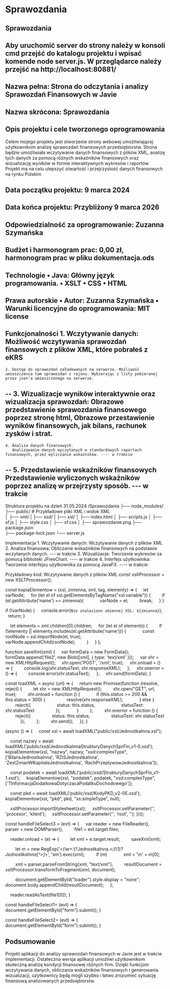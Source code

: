# Sprawozdania
Sprawozdania
--------------------------------------------------------------------------------------------------------------------------------------------------------------
Aby uruchomić server do strony należy w konsoli cmd przejść do katalogu projektu i wpisać komende node server.js. W przeglądarce należy przejść na http://localhost:80881/
------------------------------------------------------------------------------------------------------------------------------------------------------------------------------------------------
Nazwa pełna: Strona do odczytania i analizy Sprawozdań Finansowych w Javie
----
Nazwa skrócona: Sprawozdania
---
Opis projektu i cele tworzonego oprogramowania
---
Celem mojego projektu jest stworzenie strony webowej umożliwiającej użytkownikom analizę sprawozdań finansowych przedsiębiorstw. Strona będzie umożliwiała wczytywanie danych finansowych z plików XML, analizę tych danych za pomocą różnych wskaźników finansowych oraz wizualizację wyników w formie interaktywnych wykresów i raportów. Projekt ma na celu ulepszyć otwartość i przejrzystość danych finansowych na rynku Polskim

Data początku projektu: 9 marca 2024
----
Data końca projektu: Przybliżony 9 marca 2026
----
Odpowiedzialność za oprogramowanie: Zuzanna Szymańska
---
Budżet i harmonogram prac: 0,00 zł, harmonogram prac w pliku dokumentacja.ods
---
Technologie
    • Java: Główny język programowania.
    • XSLT
    • CSS
    • HTML
---
Prawa autorskie
    • Autor: Zuzanna Szymańska
    • Warunki licencyjne do oprogramowania: MIT license 
---
Funkcjonalności
    1. Wczytywanie danych: Możliwość wczytywania sprawozdań finansowych z plików XML, które pobrałeś z eKRS
--
    2. Dostęp do sprawozdań załadowanych na serwerze. Możliwość umieszczenia tam sprawozdań z rejonu. Wybierając z listy pobieranej przez json’a umieszczonego na serwerze. 
--
    3. Wizualizacje wyników interaktywnie oraz wizualizacja sprawozdań:
       Obrazowe przedstawienie sprawozdania finansowego poprzez stronę html,
       Obrazowe przestawienie wyników finansowych, jak bilans, rachunek zysków i strat.
--
    4. Analiza danych finansowych.
       Analizowanie danych wyczytanych w standardowych raportach finansowych, przez wyliczanie wskaźników. ---- w trakcie 
--
    5. Przedstawienie wskaźników finansowych
       Przedstawienie wyliczonych wskaźników poprzez analizę w przejrzysty sposób.  --- w trakcie
----  

Struktura projektu na dzień 31.05.2024 
/Sprawozdania
├── node_modules/
├── public/                 # Przykładowe pliki XML i widok XML   
│   ├── xml/
|   ├── xsd/
|   ├── xsl/
│   ├── index.html
│   ├── scripts.js
│   ├── sf.js
│   ├── style.css
│   ├── sf.css
│   ├── sprawozdanie.png
├── package.json                    
├── package-lock.json 
└── server.js                  


Implementacja
    1. Wczytywanie danych: Wczytywanie danych z plików XML 
    2. Analiza finansowa: Obliczanie wskaźników finansowych na podstawie wczytanych danych. --- w trakcie
    3. Wizualizacje: Tworzenie wykresów za pomocą biblioteki JFreeChart. ---- w trakcie
    4. Interfejs użytkownika: Tworzenie interfejsu użytkownika za pomocą JavaFX. ---- w trakcie

    
Przykładowy kod: Wczytywanie danych z plików XML 
const xsltProcessor = new XSLTProcessor();

const kopiaElementow = (xsl, zmienna, xml, tag, elementy) => {
    let varNode;
    for (let el of xsl.getElementsByTagName("xsl:variable")) {
        if (el.getAttribute('name') == zmienna){
            varNode = el;
        break;
    }
}

if (!varNode) {
    console.error(`Nie znaleziono zmiennej XSL: ${zmienna}`);
    return;
}

    let elements = xml.children[0].children;
    for (let el of elements) {
        if (!elementy || elementy.includes(el.getAttribute('name'))) {
            const rootNode = xsl.importNode(el, true);
            varNode.appendChild(rootNode);
        }
    }
};

function saveXml(xml) {
    var formData = new FormData();
    formData.append('file2', new Blob([xml], { type: 'text/xml' }));
    var xhr = new XMLHttpRequest();
    xhr.open('POST', '/xml', true);
    xhr.onload = () => {
        console.log(xhr.statusText, xhr.responseXML);
    };
    xhr.onerror = () => {
        console.error(xhr.statusText);
    };
    xhr.send(formData);
}

const loadXML = async (url) => {
    return new Promise(function (resolve, reject) {
        let xhr = new XMLHttpRequest();
        xhr.open("GET", url, true);
        xhr.onload = function () {
            if (this.status >= 200 && this.status < 300) {
                resolve(xhr.responseXML);
            } else {
                reject({
                    status: this.status,
                    statusText: xhr.statusText
                });
            }
        };
        xhr.onerror = function () {
            reject({
                status: this.status,
                statusText: xhr.statusText
            });
        };
        xhr.send();
    });
}

(async () => {
    const xsl = await loadXML("public/xsl/JednostkaInna.xsl");

    const nazwy = await loadXML('public/xsd/JednostkaInnaStrukturyDanychSprFin_v1-0.xsd');
    kopiaElementow(xsl, "nazwy", nazwy, "xsd:complexType", ['BilansJednostkaInna', 'RZiSJednostkaInna', 'ZestZmianWKapitaleJednostkaInna', 'RachPrzeplywowJednostkaInna']);

    const podatek = await loadXML('public/xsd/StrukturyDanychSprFin_v1-1.xsd');
    kopiaElementow(xsl, "podatek", podatek, "xsd:complexType", ['TInformacjaDodatkowaDotyczacaPodatkuDochodowego']);

    const pkd = await loadXML('public/xsd/KodyPKD_v2-0E.xsd');
    kopiaElementow(xsl, "pkd", pkd, "xs:simpleType", null);

    xsltProcessor.importStylesheet(xsl);
    xsltProcessor.setParameter('', 'procesor', 'klient');
    xsltProcessor.setParameter('', 'root', '');
})();

const handleFileSelect3 = (evt) => {
    var reader = new FileReader(),
        parser = new DOMParser(),
        file1 = evt.target.files;

    reader.onload = (e) => {
        let xml = e.target.result;
        saveXml(xml);

        let m = new RegExp('<(\\w+:)?JednostkaInna.*</(\\1)?JednostkaInna[^>]*>', 'sm').exec(xml);
        if (m)
            xml = '<?xml version="1.0" encoding="UTF-8"?>\n' + m[0];

        xml = parser.parseFromString(xml, "text/xml");
        resultDocument = xsltProcessor.transformToFragment(xml, document);

        document.getElementById("loader").style.display = "none";
        document.body.appendChild(resultDocument);
    };

    reader.readAsText(file1[0]);
}


const handleFileSelect1= (evt) => {
    document.getElementById("form").submit();
}

const handleFileSelect2= (evt) => {
    document.getElementById("form").submit();
}

Podsumowanie
---
Projekt aplikacji do analizy sprawozdań finansowych w Javie jest w trakcie implementacji. Ostateczna wersja aplikacji umożliwi użytkownikom skuteczną analizę kondycji finansowej różnych firm. Dzięki funkcjom wczytywania danych, obliczania wskaźników finansowych i generowania wizualizacji, użytkownicy będą mogli szybko i łatwo zrozumieć sytuację finansową analizowanych przedsiębiorstw. 
